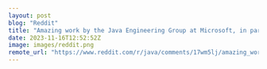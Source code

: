 ```yaml
---
layout: post
blog: "Reddit"
title: "Amazing work by the Java Engineering Group at Microsoft, in partnership with other teams across DevDiv. Azure Migrate application and code assessment accessible in Java!!!"
date: 2023-11-16T12:52:52Z
image: images/reddit.png
remote_url: "https://www.reddit.com/r/java/comments/17wm5lj/amazing_work_by_the_java_engineering_group_at/"
---
```

